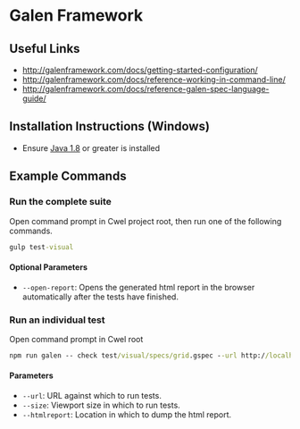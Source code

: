 # Galen Framework


## Useful Links

- http://galenframework.com/docs/getting-started-configuration/
- http://galenframework.com/docs/reference-working-in-command-line/
- http://galenframework.com/docs/reference-galen-spec-language-guide/


## Installation Instructions (Windows)

- Ensure [Java 1.8](http://www.oracle.com/technetwork/java/javase/downloads/jre8-downloads-2133155.html) or greater is installed


## Example Commands

### Run the complete suite

Open command prompt in Cwel project root, then run one of the following commands.

``` cmd
gulp test-visual
```

#### Optional Parameters

- `--open-report`: Opens the generated html report in the browser automatically after the tests have finished.

### Run an individual test

Open command prompt in Cwel root

``` cmd
npm run galen -- check test/visual/specs/grid.gspec --url http://localhost:3000/prototype/grid --size 1280x800 --htmlreport tmp/test/visual/reports/html
```

#### Parameters

- `--url`: URL against which to run tests.
- `--size`: Viewport size in which to run tests.
- `--htmlreport`: Location in which to dump the html report.
